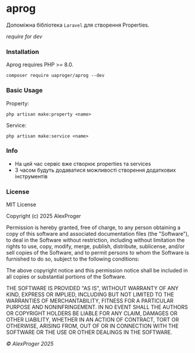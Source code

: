 # aprog

Допоміжна бібліотека `Laravel` для створення Properties.

*require for dev*

### Installation

Aprog requires PHP >= 8.0.

```shell
composer require uaproger/aprog --dev
```

### Basic Usage

Property:
```shell
php artisan make:property <name>
```

Service:
```shell
php artisan make:service <name>
```

### Info

- На цей час сервіс вже створює properties та services
- З часом будуть додаватися можливості створення додаткових інструментів

### License
MIT License

Copyright (c) 2025 AlexProger

Permission is hereby granted, free of charge, to any person obtaining a copy
of this software and associated documentation files (the "Software"), to deal
in the Software without restriction, including without limitation the rights
to use, copy, modify, merge, publish, distribute, sublicense, and/or sell
copies of the Software, and to permit persons to whom the Software is
furnished to do so, subject to the following conditions:

The above copyright notice and this permission notice shall be included in all
copies or substantial portions of the Software.

THE SOFTWARE IS PROVIDED "AS IS", WITHOUT WARRANTY OF ANY KIND, EXPRESS OR
IMPLIED, INCLUDING BUT NOT LIMITED TO THE WARRANTIES OF MERCHANTABILITY,
FITNESS FOR A PARTICULAR PURPOSE AND NONINFRINGEMENT. IN NO EVENT SHALL THE
AUTHORS OR COPYRIGHT HOLDERS BE LIABLE FOR ANY CLAIM, DAMAGES OR OTHER
LIABILITY, WHETHER IN AN ACTION OF CONTRACT, TORT OR OTHERWISE, ARISING FROM,
OUT OF OR IN CONNECTION WITH THE SOFTWARE OR THE USE OR OTHER DEALINGS IN THE
SOFTWARE.

*&copy; AlexProger 2025*